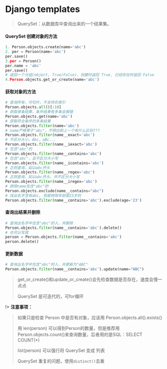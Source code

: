 # Django templates

> QuerySet：从数据库中查询出来的一个结果集。

#### QuerySet 创建对象的方法

```python
1. Person.objects.create(name='abc')
2. per = Person(name='abc')
per.save()
3.per = Person()
per.name = 'abc'
per.save()
# 返回一个元组(object, True/False)，创建时返回 True, 已经存在时返回 False
4.Person.objects.get_or_create(name='abc')
```

#### 获取对象的方法

```python
# 查询所有，可切片，不支持负索引
Person.objects.all()[:10]
# 获取单条结果，条件结果有多条会报错
Person.objects.get(name='abc')
# 获取符合条件的多条结果
Person.objects.filter(name='abc')
# name严格等于"abc"，不明白和上一个有什么区别???
Person.objects.filter(name__exact='abc')
# 不区分大小，Abc，aBc...
Person.objects.filter(name__iexact='abc')
# 包含"abc"的
Person.objects.filter(name__contains='abc')
# 包含"abc"，且不区分大小写
Person.objects.filter(name__icontains='abc')
# 正则查询，如以abc开头
Person.objects.filter(name__regex='abc')
# 正则查询，如以abc开头，并不区分大小写
Person.objects.filter(name__iregex='abc')
# 排除name包含"abc"的
Person.objects.exclude(name__contains="abc")
# 找出名字含有abc, 但是排除年龄是23岁的
Person.objects.filter(name__contains='abc').exclude(age='23')
```

#### 查询出结果并删除

```python
# 查询出名字中包含"abc"的人，并删除
Person.objects.filter(name__contains='abc').delete()
# 也可以写成
person = Person.objects.filter(name__contains='abc')
person.delete()
```

#### 更新数据

```python
# 查询出名字中包含"abc"的人，并更新为"ABC"
Person.objects.filter(name__contains='abc').update(name="ABC")
```

> get_or_create()和update_or_create()会先检查数据是否存在，速度会慢一点点
>
> QuerySet 是可迭代的，可for循环

!> **注意事项：**

> 如果只是检查 Person 中是否有对象，应该用 Person.objects.all().exists()
>
> 用 len(person) 可以得到Person的数量，但是推荐用 Person.objects.count()来查询数量，后者用的是SQL：SELECT COUNT(*)
>
> list(person) 可以强行将 QuerySet 变成 列表
>
> QuerySet 重复的问题，使用`distinct()`去重